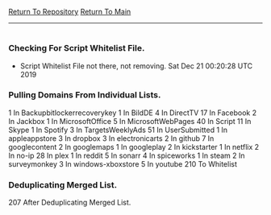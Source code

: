 [Return To Repository](https://github.com/deathbybandaid/piholeparser/)
[Return To Main](https://github.com/deathbybandaid/piholeparser/blob/master/RecentRunLogs/Mainlog.md)
____________________________________
# 
### Checking For Script Whitelist File.
* Script Whitelist File not there, not removing. Sat Dec 21 00:20:28 UTC 2019
### Pulling Domains From Individual Lists.
1 In Backupbitlockerrecoverykey
1 In BildDE
4 In DirectTV
17 In Facebook
2 In Jackbox
1 In MicrosoftOffice
5 In MicrosoftWebPages
40 In Script
11 In Skype
1 In Spotify
3 In TargetsWeeklyAds
51 In UserSubmitted
1 In appleappstore
3 In dropbox
3 In electronicarts
2 In github
7 In googlecontent
2 In googlemaps
1 In googleplay
2 In kickstarter
1 In netflix
2 In no-ip
28 In plex
1 In reddit
5 In sonarr
4 In spiceworks
1 In steam
2 In surveymonkey
3 In windows-xboxstore
5 In youtube
210 To Whitelist
### Deduplicating Merged List.
207 After Deduplicating Merged List.
